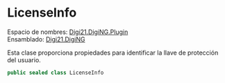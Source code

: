 # LicenseInfo

Espacio de nombres: [Digi21.DigiNG.Plugin](../../)  
Ensamblado: [Digi21.DigiNG](../../../digi21.diging/)

Esta clase proporciona propiedades para identificar la llave de protección del usuario.

```csharp
public sealed class LicenseInfo
```



